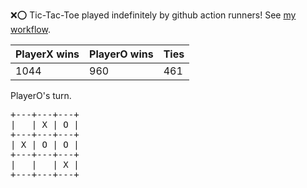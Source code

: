 :x::o: Tic-Tac-Toe played indefinitely by github action runners! See [my workflow](.github/workflows/play.yaml).

|PlayerX wins|PlayerO wins|Ties|
|-|-|-|
|1044|960|461|

PlayerO's turn.

<pre>
+---+---+---+
|   | X | O |
+---+---+---+
| X | O | O |
+---+---+---+
|   |   | X |
+---+---+---+
</pre>